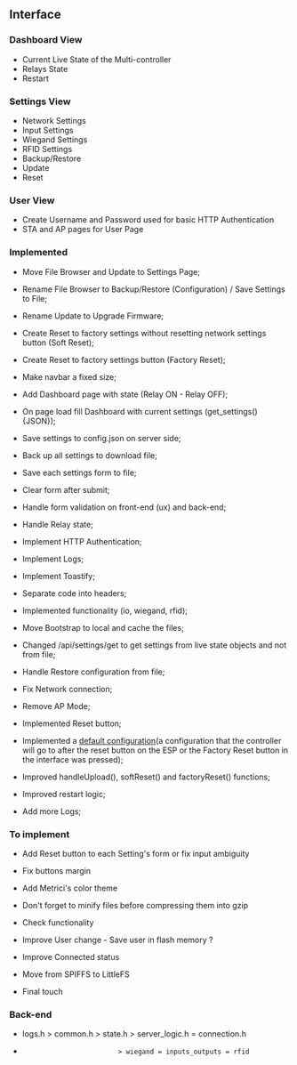 ## Interface

### Dashboard View

- Current Live State of the Multi-controller
- Relays State
- Restart

### Settings View

- Network Settings
- Input Settings
- Wiegand Settings
- RFID Settings
- Backup/Restore
- Update
- Reset

### User View

- Create Username and Password used for basic HTTP Authentication
- STA and AP pages for User Page

### Implemented

- Move File Browser and Update to Settings Page;
- Rename File Browser to Backup/Restore (Configuration) / Save Settings to File;
- Rename Update to Upgrade Firmware;
- Create Reset to factory settings without resetting network settings button (Soft Reset);
- Create Reset to factory settings button (Factory Reset);
- Make navbar a fixed size;
- Add Dashboard page with state (Relay ON - Relay OFF);
- On page load fill Dashboard with current settings (get_settings(){JSON});
- Save settings to config.json on server side;
- Back up all settings to download file;
- Save each settings form to file;
- Clear form after submit;
- Handle form validation on front-end (ux) and back-end;
- Handle Relay state;
- Implement HTTP Authentication;
- Implement Logs;
- Implement Toastify;
- Separate code into headers;
- Implemented functionality (io, wiegand, rfid);
- Move Bootstrap to local and cache the files;
- Changed /api/settings/get to get settings from live state objects and not from file;
- Handle Restore configuration from file;
- Fix Network connection;

- Remove AP Mode;
- Implemented Reset button;
- Implemented a [default configuration](/data/config.json)(a configuration that the controller will go to after the reset button on the ESP or the Factory Reset button in the interface was pressed);
- Improved handleUpload(), softReset() and factoryReset() functions;
- Improved restart logic;
- Add more Logs;

### To implement

- Add Reset button to each Setting's form or fix input ambiguity

- Fix buttons margin
- Add Metrici's color theme
- Don't forget to minify files before compressing them into gzip
- Check functionality

- Improve User change - Save user in flash memory ?
- Improve Connected status

- Move from SPIFFS to LittleFS

- Final touch

### Back-end

- logs.h > common.h > state.h > server_logic.h = connection.h
-                             > wiegand = inputs_outputs = rfid
